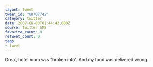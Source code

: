```yaml
---
layout: tweet
tweet_id: "88707742"
category: twitter
date: 2007-06-03T01:44:43.000Z
source: Twitter SMS
favorite_count: 0
retweet_count: 0
tags:
- tweet
---
```


Great, hotel room was "broken into". And my food was delivered wrong.
